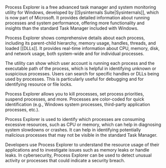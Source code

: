 Process Explorer is a free advanced task manager and system monitoring utility for Windows, developed by [[Sysinternals Suite|Sysinternals]], which is now part of Microsoft. It provides detailed information about running processes and system performance, offering more functionality and insights than the standard Task Manager included with Windows.

Process Explorer shows comprehensive details about each process, including its parent-child hierarchy, memory usage, handles, threads, and loaded [[DLLs]]. It provides real-time information about CPU, memory, disk, and network usage, both system-wide and for individual processes.

The utility can show which user account is running each process and the executable path of the process, which is helpful in identifying unknown or suspicious processes. Users can search for specific handles or DLLs being used by processes. This is particularly useful for debugging and for identifying resource or file locks.

Process Explorer allows you to kill processes, set process priorities, suspend processes, and more. Processes are color-coded for quick identification (e.g., Windows system processes, third-party application processes, etc.).

Process Explorer is used to identify which processes are consuming excessive resources, such as CPU or memory, which can help in diagnosing system slowdowns or crashes. It can help in identifying potentially malicious processes that may not be visible in the standard Task Manager.

Developers use Process Explorer to understand the resource usage of their applications and to investigate issues such as memory leaks or handle leaks. In cybersecurity, Process Explorer can be used to detect unusual activity or processes that could indicate a security breach.


